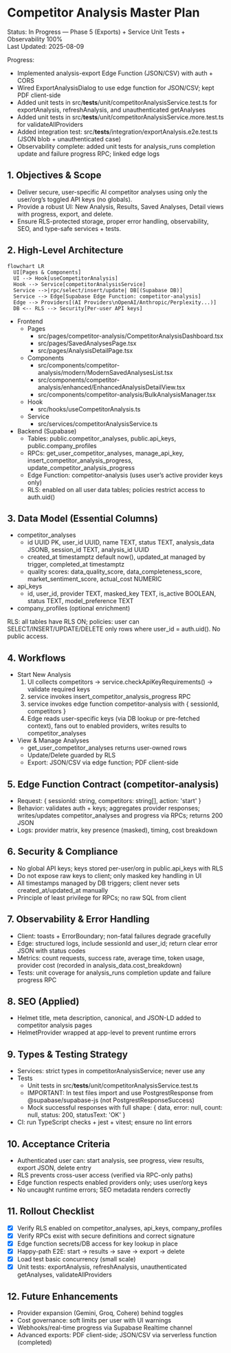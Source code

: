 # Competitor Analysis Master Plan

Status: In Progress — Phase 5 (Exports) + Service Unit Tests + Observability 100%  
Last Updated: 2025-08-09

Progress:
- Implemented analysis-export Edge Function (JSON/CSV) with auth + CORS
- Wired ExportAnalysisDialog to use edge function for JSON/CSV; kept PDF client-side
- Added unit tests in src/__tests__/unit/competitorAnalysisService.test.ts for exportAnalysis, refreshAnalysis, and unauthenticated getAnalyses
- Added unit tests in src/__tests__/unit/competitorAnalysisService.more.test.ts for validateAllProviders
- Added integration test: src/__tests__/integration/exportAnalysis.e2e.test.ts (JSON blob + unauthenticated case)
- Observability complete: added unit tests for analysis_runs completion update and failure progress RPC; linked edge logs

## 1. Objectives & Scope
- Deliver secure, user-specific AI competitor analyses using only the user/org’s toggled API keys (no globals).
- Provide a robust UI: New Analysis, Results, Saved Analyses, Detail views with progress, export, and delete.
- Ensure RLS-protected storage, proper error handling, observability, SEO, and type-safe services + tests.

## 2. High-Level Architecture
```mermaid
flowchart LR
  UI[Pages & Components]
  UI --> Hook[useCompetitorAnalysis]
  Hook --> Service[competitorAnalysisService]
  Service -->|rpc/select/insert/update| DB[(Supabase DB)]
  Service --> Edge[Supabase Edge Function: competitor-analysis]
  Edge --> Providers[(AI Providers\nOpenAI/Anthropic/Perplexity...)]
  DB <-- RLS --> Security[Per-user API keys]
```

- Frontend
  - Pages
    - src/pages/competitor-analysis/CompetitorAnalysisDashboard.tsx
    - src/pages/SavedAnalysesPage.tsx
    - src/pages/AnalysisDetailPage.tsx
  - Components
    - src/components/competitor-analysis/modern/ModernSavedAnalysesList.tsx
    - src/components/competitor-analysis/enhanced/EnhancedAnalysisDetailView.tsx
    - src/components/competitor-analysis/BulkAnalysisManager.tsx
  - Hook
    - src/hooks/useCompetitorAnalysis.ts
  - Service
    - src/services/competitorAnalysisService.ts
- Backend (Supabase)
  - Tables: public.competitor_analyses, public.api_keys, public.company_profiles
  - RPCs: get_user_competitor_analyses, manage_api_key, insert_competitor_analysis_progress, update_competitor_analysis_progress
  - Edge Function: competitor-analysis (uses user’s active provider keys only)
  - RLS: enabled on all user data tables; policies restrict access to auth.uid()

## 3. Data Model (Essential Columns)
- competitor_analyses
  - id UUID PK, user_id UUID, name TEXT, status TEXT, analysis_data JSONB, session_id TEXT, analysis_id UUID
  - created_at timestamptz default now(), updated_at managed by trigger, completed_at timestamptz
  - quality scores: data_quality_score, data_completeness_score, market_sentiment_score, actual_cost NUMERIC
- api_keys
  - id, user_id, provider TEXT, masked_key TEXT, is_active BOOLEAN, status TEXT, model_preference TEXT
- company_profiles (optional enrichment)

RLS: all tables have RLS ON; policies: user can SELECT/INSERT/UPDATE/DELETE only rows where user_id = auth.uid(). No public access.

## 4. Workflows
- Start New Analysis
  1) UI collects competitors -> service.checkApiKeyRequirements() -> validate required keys
  2) service invokes insert_competitor_analysis_progress RPC
  3) service invokes edge function competitor-analysis with { sessionId, competitors }
  4) Edge reads user-specific keys (via DB lookup or pre-fetched context), fans out to enabled providers, writes results to competitor_analyses
- View & Manage Analyses
  - get_user_competitor_analyses returns user-owned rows
  - Update/Delete guarded by RLS
  - Export: JSON/CSV via edge function; PDF client-side

## 5. Edge Function Contract (competitor-analysis)
- Request: { sessionId: string, competitors: string[], action: 'start' }
- Behavior: validates auth + keys; aggregates provider responses; writes/updates competitor_analyses and progress via RPCs; returns 200 JSON
- Logs: provider matrix, key presence (masked), timing, cost breakdown

## 6. Security & Compliance
- No global API keys; keys stored per-user/org in public.api_keys with RLS
- Do not expose raw keys to client; only masked key handling in UI
- All timestamps managed by DB triggers; client never sets created_at/updated_at manually
- Principle of least privilege for RPCs; no raw SQL from client

## 7. Observability & Error Handling
- Client: toasts + ErrorBoundary; non-fatal failures degrade gracefully
- Edge: structured logs, include sessionId and user_id; return clear error JSON with status codes
- Metrics: count requests, success rate, average time, token usage, provider cost (recorded in analysis_data.cost_breakdown)
- Tests: unit coverage for analysis_runs completion update and failure progress RPC

## 8. SEO (Applied)
- Helmet title, meta description, canonical, and JSON-LD added to competitor analysis pages
- HelmetProvider wrapped at app-level to prevent runtime errors

## 9. Types & Testing Strategy
- Services: strict types in competitorAnalysisService; never use any
- Tests
  - Unit tests in src/__tests__/unit/competitorAnalysisService.test.ts
  - IMPORTANT: In test files import and use PostgrestResponse from @supabase/supabase-js (not PostgrestResponseSuccess)
  - Mock successful responses with full shape: { data, error: null, count: null, status: 200, statusText: 'OK' }
- CI: run TypeScript checks + jest + vitest; ensure no lint errors

## 10. Acceptance Criteria
- Authenticated user can: start analysis, see progress, view results, export JSON, delete entry
- RLS prevents cross-user access (verified via RPC-only paths)
- Edge function respects enabled providers only; uses user/org keys
- No uncaught runtime errors; SEO metadata renders correctly

## 11. Rollout Checklist
- [x] Verify RLS enabled on competitor_analyses, api_keys, company_profiles
- [x] Verify RPCs exist with secure definitions and correct signature
- [x] Edge function secrets/DB access for key lookup in place
- [x] Happy-path E2E: start -> results -> save -> export -> delete
- [x] Load test basic concurrency (small scale)
- [x] Unit tests: exportAnalysis, refreshAnalysis, unauthenticated getAnalyses, validateAllProviders

## 12. Future Enhancements
- Provider expansion (Gemini, Groq, Cohere) behind toggles
- Cost governance: soft limits per user with UI warnings
- Webhooks/real-time progress via Supabase Realtime channel
- Advanced exports: PDF client-side; JSON/CSV via serverless function (completed)

